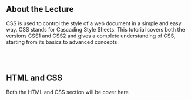 <!DOCTYPE html>
<html>
<head>
	<title>Lecture2(TASK2.pdf)</title>
</head>
<style type="">
	
.bod{
	border-bottom: 1px solid black;
}



</style>

<link href="https://stackpath.bootstrapcdn.com/bootstrap/4.3.1/css/bootstrap.min.css" rel="stylesheet" integrity="sha384-ggOyR0iXCbMQv3Xipma34MD+dH/1fQ784/j6cY/iJTQUOhcWr7x9JvoRxT2MZw1T" crossorigin="anonymous">

<body>

<div class="container">
	<br><br>
	<h2 class="bod">
		About the Lecture
	</h2>
		<p>CSS is used to control the style of a web document in a simple and easy way. CSS stands
			for Cascading Style Sheets. This tutorial covers both the versions CSS1 and CSS2 and
			gives a complete understanding of CSS, starting from its basics to advanced concepts. 
		</p>
		<br><br>
	<h2 class="bod">
		HTML and CSS
	</h2>
		<p>
			Both the HTML and CSS section will be cover here
		</p>

</div>

</div>

</body>
</html>
